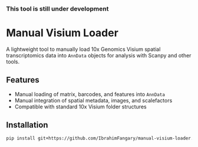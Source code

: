 ### This tool is still under development

# Manual Visium Loader

A lightweight tool to manually load 10x Genomics Visium spatial transcriptomics data into `AnnData` objects for analysis with Scanpy and other tools.

## Features

- Manual loading of matrix, barcodes, and features into `AnnData`
- Manual integration of spatial metadata, images, and scalefactors
- Compatible with standard 10x Visium folder structures

## Installation

```bash
pip install git+https://github.com/IbrahimFangary/manual-visium-loader.git

